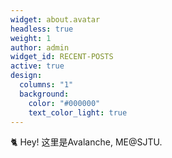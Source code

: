 ```yaml
---
widget: about.avatar
headless: true
weight: 1
author: admin
widget_id: RECENT-POSTS
active: true
design:
  columns: "1"
  background:
    color: "#000000"
    text_color_light: true
---
```

🐈 Hey! 这里是Avalanche, ME@SJTU.